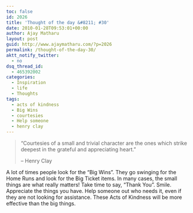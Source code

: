 ```yaml
---
toc: false
id: 2026
title: 'Thought of the day &#8211; #30'
date: 2010-01-28T09:53:01+00:00
author: Ajay Matharu
layout: post
guid: http://www.ajaymatharu.com/?p=2026
permalink: /thought-of-the-day-30/
aktt_notify_twitter:
  - no
dsq_thread_id:
  - 465392002
categories:
  - Inspiration
  - life
  - Thoughts
tags:
  - acts of kindness
  - Big Wins
  - courtesies
  - Help someone
  - henry clay
---
```

> <div>
>   &#8220;Courtesies of a small and trivial character are the ones which strike deepest in the grateful and appreciating heart.&#8221;</p> 
>   
>   <p>
>     &#8211; Henry Clay
>   </p>
> </div>

A lot of times people look for the &#8220;Big Wins&#8221;. They go swinging for the Home Runs and look for the Big Ticket items. In many cases, the small things are what really matters! Take time to say, &#8220;Thank You&#8221;. Smile. Appreciate the things you have. Help someone out who needs it, even if they are not looking for assistance. These Acts of Kindness will be more effective than the big things.
